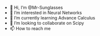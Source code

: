 - 👋 Hi, I’m @Mr-Sunglasses
- 👀 I’m interested in Neural Networks
- 🌱 I’m currently learning Advance Calculus
- 💞️ I’m looking to collaborate on Scipy
- 📫 How to reach me

<!---
Mr-Sunglasses/Mr-Sunglasses is a ✨ special ✨ repository because its `README.md` (this file) appears on your GitHub profile.
You can click the Preview link to take a look at your changes.
--->
